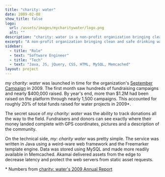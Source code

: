 ```yaml
---
title: "charity: water"
date: 2009-02-08
show_title: false
logo:
  url: /assets/images/mycharitywater/logo.png
  alt: ""
description: "charity: water is a non-profit organization bringing clean and safe drinking water to people in developing countries."
excerpt: "A non-profit organization bringing clean and safe drinking water to people in developing countries."
sidebar:
  - title: "Role"
  - text: "Software Engineer"
  - title: "Tech"
  - text: "Java, JS, jQuery, CSS, HTML, MySQL, Memcached"
layout: project
---
```


<p><i>my charity: water </i> was launched in time for the organization's <a href="https://www.charitywater.org/september/" rel="external">September Campaign</a> in 2009. The first month saw hundreds of fundraising campaigns and nearly $400,000 raised. By year's end, more than $1.2M had been raised on the platform through nearly 1,500 campaigns. This accounted for roughly 20% of total funds raised for water projects in 2009*.</p>

<p>The secret sauce of <i>my charity: water</i> was the ability to track donations all the way to the field. Fundraisers and donors can see exactly where their money landed complete with GPS coordinates, pictures and a description of the community.</p>

<p>On the technical side, <i>my: charity water</i> was pretty simple. The service was written in Java using a weird-ware web framework and the Freemarker template engine. Data was stored using MySQL and made more readily available in Memcached. Akamai delivered assets from the edge to decrease latency and protect the web servers from static asset requests.</p>

\* Numbers from <a href="https://d11sa1anfvm2xk.cloudfront.net/about/downloads/cw_09_annual_report.pdf" rel="external">charity: water's 2009 Annual Report</a>
